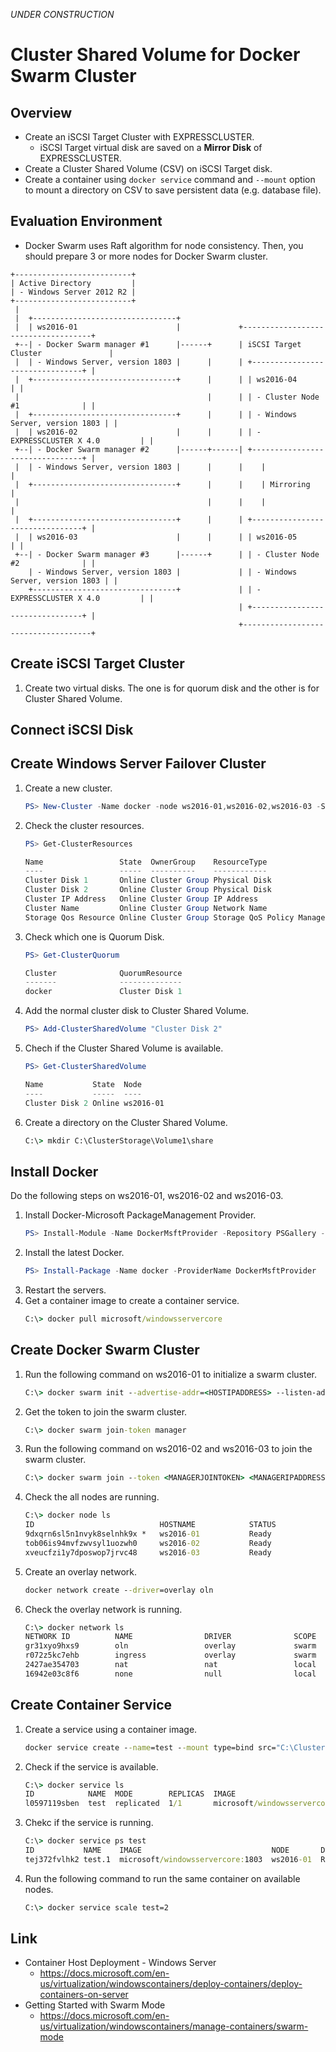*UNDER CONSTRUCTION*

# Cluster Shared Volume for Docker Swarm Cluster
## Overview
- Create an iSCSI Target Cluster with EXPRESSCLUSTER.
  - iSCSI Target virtual disk are saved on a **Mirror Disk** of EXPRESSCLUSTER.
- Create a Cluster Shared Volume (CSV) on iSCSI Target disk.
- Create a container using ```docker service``` command and ```--mount``` option to mount a directory on CSV to save persistent data (e.g. database file).

## Evaluation Environment
- Docker Swarm uses Raft algorithm for node consistency. Then, you should prepare 3 or more nodes for Docker Swarm cluster.
```
+--------------------------+
| Active Directory         |
| - Windows Server 2012 R2 |
+--------------------------+
 |
 |  +--------------------------------+             
 |  | ws2016-01                      |             +------------------------------------+ 
 +--| - Docker Swarm manager #1      |------+      | iSCSI Target Cluster               |
 |  | - Windows Server, version 1803 |      |      | +--------------------------------+ |
 |  +--------------------------------+      |      | | ws2016-04                      | |
 |                                          |      | | - Cluster Node #1              | |
 |  +--------------------------------+      |      | | - Windows Server, version 1803 | |
 |  | ws2016-02                      |      |      | | - EXPRESSCLUSTER X 4.0         | |
 +--| - Docker Swarm manager #2      |------+------| +--------------------------------+ |
 |  | - Windows Server, version 1803 |      |      |    |                               |
 |  +--------------------------------+      |      |    | Mirroring                     |
 |                                          |      |    |                               |
 |  +--------------------------------+      |      | +--------------------------------+ |
 |  | ws2016-03                      |      |      | | ws2016-05                      | |
 +--| - Docker Swarm manager #3      |------+      | | - Cluster Node #2              | |
    | - Windows Server, version 1803 |             | | - Windows Server, version 1803 | |
    +--------------------------------+             | | - EXPRESSCLUSTER X 4.0         | |
                                                   | +--------------------------------+ |
                                                   +------------------------------------+
```

## Create iSCSI Target Cluster
1. Create two virtual disks. The one is for quorum disk and the other is for Cluster Shared Volume.

## Connect iSCSI Disk

## Create Windows Server Failover Cluster
1. Create a new cluster.
   ```powershell
   PS> New-Cluster -Name docker -node ws2016-01,ws2016-02,ws2016-03 -StaticAddress <Cluster IP Address>
   ```
1. Check the cluster resources.
   ```powershell
   PS> Get-ClusterResources
   
   Name                 State  OwnerGroup    ResourceType
   ----                 -----  ----------    ------------
   Cluster Disk 1       Online Cluster Group Physical Disk
   Cluster Disk 2       Online Cluster Group Physical Disk
   Cluster IP Address   Online Cluster Group IP Address
   Cluster Name         Online Cluster Group Network Name
   Storage Qos Resource Online Cluster Group Storage QoS Policy Manager
   ```
1. Check which one is Quorum Disk.
   ```powershell
   PS> Get-ClusterQuorum

   Cluster              QuorumResource
   -------              --------------
   docker               Cluster Disk 1
   ```
1. Add the normal cluster disk to Cluster Shared Volume.
   ```powershell
   PS> Add-ClusterSharedVolume "Cluster Disk 2"
   ```
1. Chech if the Cluster Shared Volume is available.
   ```powershell
   PS> Get-ClusterSharedVolume
   
   Name           State  Node
   ----           -----  ----
   Cluster Disk 2 Online ws2016-01
   ```
1. Create a directory on the Cluster Shared Volume.
   ```bat
   C:\> mkdir C:\ClusterStorage\Volume1\share
   ```
## Install Docker
Do the following steps on ws2016-01, ws2016-02 and ws2016-03.
1. Install Docker-Microsoft PackageManagement Provider.
   ```powershell
   PS> Install-Module -Name DockerMsftProvider -Repository PSGallery -Force
   ```
1. Install the latest Docker.
   ```powershell
   PS> Install-Package -Name docker -ProviderName DockerMsftProvider
   ```
1. Restart the servers.
1. Get a container image to create a container service.
   ```bat
   C:\> docker pull microsoft/windowsservercore
   ```   

## Create Docker Swarm Cluster
1. Run the following command on ws2016-01 to initialize a swarm cluster.
   ```bat
   C:\> docker swarm init --advertise-addr=<HOSTIPADDRESS> --listen-addr <HOSTIPADDRESS>:2377
   ```
1. Get the token to join the swarm cluster.
   ```bat
   C:\> docker swarm join-token manager
   ```
1. Run the following command on ws2016-02 and ws2016-03 to join the swarm cluster.
   ```bat
   C:\> docker swarm join --token <MANAGERJOINTOKEN> <MANAGERIPADDRESS>
   ```
1. Check the all nodes are running.
   ```bat 
   C:\> docker node ls
   ID                            HOSTNAME            STATUS              AVAILABILITY        MANAGER STATUS      ENGINE VERSION
   9dxqrn6sl5n1nvyk8selnhk9x *   ws2016-01           Ready               Active              Leader              18.03.1-ee-1
   tob06is94mvfzwvsyl1uozwh0     ws2016-02           Ready               Active              Reachable           18.03.1-ee-1
   xveucfzi1y7dposwop7jrvc48     ws2016-03           Ready               Active              Reachable           18.03.1-ee-1
   ```
1. Create an overlay network.
   ```bat
   docker network create --driver=overlay oln
   ```
1. Check the overlay network is running.
   ```bat
   C:\> docker network ls
   NETWORK ID          NAME                DRIVER              SCOPE
   gr31xyo9hxs9        oln                 overlay             swarm
   r072z5kc7ehb        ingress             overlay             swarm
   2427ae354703        nat                 nat                 local
   16942e03c8f6        none                null                local
   ```
## Create Container Service
1. Create a service using a container image.
   ```bat
   docker service create --name=test --mount type=bind src="C:\ClusterStorage\Volume1\share" "dst=C:\mydata" --endpoint-mode dnsrr --network=oln -d -t microsoft/windowsservercore cmd.exe
   ```
1. Check if the service is available.
   ```bat
   C:\> docker service ls
   ID            NAME  MODE        REPLICAS  IMAGE                            PORTS
   l0597119sben  test  replicated  1/1       microsoft/windowsservercore:1803        
   ```
1. Chekc if the service is running.
   ```bat
   C:\> docker service ps test
   ID           NAME    IMAGE                             NODE       DESIRED STATE  CURRENT STATE           (snip)
   tej372fvlhk2 test.1  microsoft/windowsservercore:1803  ws2016-01  Running        Running 19 minutes ago  (snip)
   ```
1. Run the following command to run the same container on available nodes.
   ```bat
   C:\> docker service scale test=2
   ```   

## Link
- Container Host Deployment - Windows Server
  - https://docs.microsoft.com/en-us/virtualization/windowscontainers/deploy-containers/deploy-containers-on-server
- Getting Started with Swarm Mode
  - https://docs.microsoft.com/en-us/virtualization/windowscontainers/manage-containers/swarm-mode
